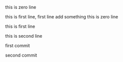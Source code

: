 this is zero line

this is first line, first line add something
this is zero line

this is first line

this is second line

first commit

second commit
